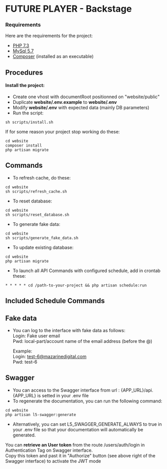 # FUTURE PLAYER - Backstage

### Requirements

Here are the requirements for the project:

- [PHP 7.3](http://www.php.net)
- [MySql 5.7](https://www.mysql.com)
- [Composer](https://getcomposer.org) (installed as an executable)

## Procedures

#### Install the project:

- Create one vhost with documentRoot positionned on "website/public"
- Duplicate **website/.env.example** to **website/.env** 
- Modify **website/.env** with expected data (mainly DB parameters)
- Run the script:

```
sh scripts/install.sh
```

If for some reason your project stop working do these:

```
cd website
composer install
php artisan migrate
```

## Commands

- To refresh cache, do these:
```
cd website
sh scripts/refresh_cache.sh
```
- To reset database:
```
cd website
sh scripts/reset_database.sh
```
- To generate fake data:
```
cd website
sh scripts/generate_fake_data.sh
```
- To update existing database:
```
cd website
php artisan migrate
```
- To launch all API Commands with configured schedule, add in crontab these:
```
* * * * * cd /path-to-your-project && php artisan schedule:run
```

## Included Schedule Commands



## Fake data

- You can log to the interface with fake data as follows:<br />
    Login: Fake user email<br />
    Pwd: local-part/account name of the email address (before the @)

    Example:<br />
    Login: test-6@mazarinedigital.com<br />
    Pwd: test-6

## Swagger

- You can access to the Swagger interface from url : {APP_URL}/api. {APP_URL} is setted in your .env file
- To regenerate the documentation, you can run the following command:
```
cd website
php artisan l5-swagger:generate
```
- Alternatively, you can set L5_SWAGGER_GENERATE_ALWAYS to true in your .env file so that your documentation will automatically be generated.

You can **retrieve an User token** from the route /users/auth/login in Authentication Tag on Swagger interface.<br />
Copy this token and past it in "Authorize" button (see above right of the Swagger interface) to activate the JWT mode